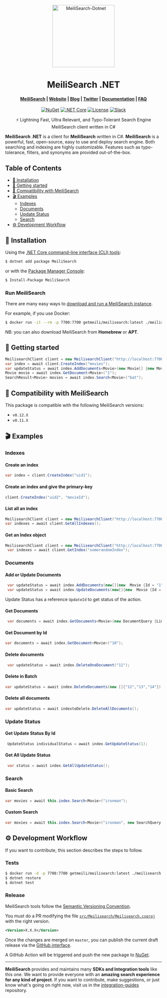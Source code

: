 <p align="center">
  <img src="https://res.cloudinary.com/meilisearch/image/upload/v1587402338/SDKs/meilisearch_dotnet.svg" alt="MeiliSearch-Dotnet" width="200" height="200" />
</p>

<h1 align="center">MeiliSearch .NET</h1>

<h4 align="center">
  <a href="https://github.com/meilisearch/MeiliSearch">MeiliSearch</a> |
  <a href="https://www.meilisearch.com">Website</a> |
  <a href="https://blog.meilisearch.com">Blog</a> |
  <a href="https://twitter.com/meilisearch">Twitter</a> |
  <a href="https://docs.meilisearch.com">Documentation</a> |
  <a href="https://docs.meilisearch.com/faq">FAQ</a>
</h4>

<p align="center">
  <a href="https://www.nuget.org/packages/MeiliSearch"><img src="https://img.shields.io/nuget/v/MeiliSearch" alt="NuGet"></a>
  <a href="https://github.com/meilisearch/meilisearch-dotnet/actions"><img src="https://github.com/meilisearch/meilisearch-dotnet/workflows/.NET%20Core/badge.svg?branch=master" alt=".NET Core"></a>
  <a href="https://github.com/meilisearch/meilisearch-dotnet/blob/master/LICENSE"><img src="https://img.shields.io/badge/license-MIT-informational" alt="License"></a>
  <a href="https://slack.meilisearch.com"><img src="https://img.shields.io/badge/slack-MeiliSearch-blue.svg?logo=slack" alt="Slack"></a>
</p>

<p align="center">⚡ Lightning Fast, Ultra Relevant, and Typo-Tolerant Search Engine MeiliSearch client written in C#</p>

**MeiliSearch .NET** is a client for **MeiliSearch** written in C#. **MeiliSearch** is a powerful, fast, open-source, easy to use and deploy search engine. Both searching and indexing are highly customizable. Features such as typo-tolerance, filters, and synonyms are provided out-of-the-box.

## Table of Contents <!-- omit in toc -->

- [🔧 Installation](#-installation)
- [🚀 Getting started](#-getting-started)
- [🤖 Compatibility with MeiliSearch](#-compatibility-with-meilisearch)
- [🎬 Examples](#-examples)
  - [Indexes](#indexes)
  - [Documents](#documents)
  - [Update Status](#update-status)
  - [Search](#search)
- [⚙️ Development Workflow](#️-development-workflow)

## 🔧 Installation

Using the [.NET Core command-line interface (CLI) tools](https://docs.microsoft.com/en-us/dotnet/core/tools/):

```bash
$ dotnet add package MeiliSearch
```

or with the [Package Manager Console](https://docs.microsoft.com/en-us/nuget/tools/package-manager-console):

```bash
$ Install-Package MeiliSearch
```

### Run MeiliSearch <!-- omit in toc -->

There are many easy ways to [download and run a MeiliSearch instance](https://docs.meilisearch.com/guides/advanced_guides/installation.html#download-and-launch).

For example, if you use Docker:
```bash
$ docker run -it --rm -p 7700:7700 getmeili/meilisearch:latest ./meilisearch --master-key=masterKey
```

NB: you can also download MeiliSearch from **Homebrew** or **APT**.

## 🚀 Getting started

```c#
MeilisearchClient client = new MeilisearchClient("http://localhost:7700", "masterKey");
var index = await client.CreateIndex("movies");
var updateStatus = await index.AddDocuments<Movie>(new Movie[] {new Movie {Id = "1", Name = "Batman"}, new Movie{Id="2",Name = "Interstellar"}});
Movie movie = await index.GetDocument<Movie>("1");
SearchResult<Movie> movies = await index.Search<Movie>("bat");
```

## 🤖 Compatibility with MeiliSearch

This package is compatible with the following MeiliSearch versions:
- `v0.12.X`
- `v0.11.X`

## 🎬 Examples

### Indexes

#### Create an index <!-- omit in toc -->
 ```c#
 var index = client.CreateIndex("uid1");
```

#### Create an index and give the primary-key <!-- omit in toc -->
```c#
client.CreateIndex("uid2", "movieId");
```

#### List all an index <!-- omit in toc -->

```c#
MeilisearchClient client = new MeilisearchClient("http://localhost:7700", "masterKey");
var indexes = await client.GetAllIndexes();
```

#### Get an Index object <!-- omit in toc -->
```c#
MeilisearchClient client = new MeilisearchClient("http://localhost:7700", "masterKey");
 var indexes = await client.GetIndex("somerandomIndex");
```
### Documents

#### Add or Update Documents <!-- omit in toc -->

```c#
 var updateStatus = await index.AddDocuments(new[]{new  Movie {Id = "1", Name = "Batman"}});
 var updateStatus = await index.UpdateDocuments(new[]{new  Movie {Id = "1", Name = "Batman"}});
```

Update Status has a reference `UpdateId` to get status of the action.

#### Get Documents <!-- omit in toc -->

```c#
 var documents = await index.GetDocuments<Movie>(new DocumentQuery {Limit = 1});
```

#### Get Document by Id <!-- omit in toc -->

```c#
var documents = await index.GetDocument<Movie>("10");
```

#### Delete documents <!-- omit in toc -->

```c#
 var updateStatus = await index.DeleteOneDocument("11");
```

#### Delete in Batch <!-- omit in toc -->

```c#
var updateStatus = await index.DeleteDocuments(new []{"12","13","14"});
```

#### Delete all documents <!-- omit in toc -->

```c#
var updateStatus = await indextoDelete.DeleteAllDocuments();
```

### Update Status

#### Get Update Status By Id <!-- omit in toc -->

```c#
 UpdateStatus individualStatus = await index.GetUpdateStatus(1);
```

#### Get All Update Status <!-- omit in toc -->

```c#
 var status = await index.GetAllUpdateStatus();
```
### Search

#### Basic Search <!-- omit in toc -->

```c#
var movies = await this.index.Search<Movie>("ironman");
```

#### Custom Search <!-- omit in toc -->

```c#
var movies = await this.index.Search<Movie>("ironman", new SearchQuery {Limit = 100});
```

## ⚙️ Development Workflow

If you want to contribute, this section describes the steps to follow.

### Tests <!-- omit in toc -->

```bash
$ docker run -d -p 7700:7700 getmeili/meilisearch:latest ./meilisearch --no-analytics=true
$ dotnet restore
$ dotnet test
```

### Release <!-- omit in toc -->

MeiliSearch tools follow the [Semantic Versioning Convention](https://semver.org/).

You must do a PR modifying the file [`src/Meilisearch/Meilisearch.csproj`](https://github.com/meilisearch/meilisearch-dotnet/blob/master/src/Meilisearch/Meilisearch.csproj) with the right version.

```xml
<Version>X.X.X</Version>
```

Once the changes are merged on `master`, you can publish the current draft release via the [GitHub interface](https://github.com/meilisearch/meilisearch-dotnet/releases).

A GitHub Action will be triggered and push the new package to [NuGet](https://www.nuget.org/packages/MeiliSearch/).

<hr>

**MeiliSearch** provides and maintains many **SDKs and Integration tools** like this one. We want to provide everyone with an **amazing search experience for any kind of project**. If you want to contribute, make suggestions, or just know what's going on right now, visit us in the [integration-guides](https://github.com/meilisearch/integration-guides) repository.
